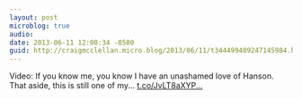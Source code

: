 ```yaml
---
layout: post
microblog: true
audio: 
date: 2013-06-11 12:00:34 -0500
guid: http://craigmcclellan.micro.blog/2013/06/11/t344499409247145984.html
---
```

Video: If you know me, you know I have an unashamed love of Hanson. That aside, this is still one of my... [t.co/JvLT8aXYP...](http://t.co/JvLT8aXYPH)
